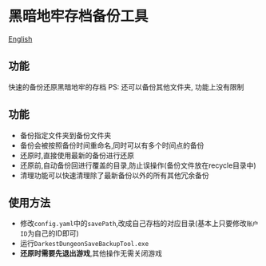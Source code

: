 # 黑暗地牢存档备份工具

[English](./README_ENG.md)

## 功能

快速的备份还原黑暗地牢的存档
PS: 还可以备份其他文件夹, 功能上没有限制

## 功能

- 备份指定文件夹到备份文件夹
- 备份会被按照备份时间重命名,同时可以有多个时间点的备份
- 还原时,直接使用最新的备份进行还原
- 还原前,自动备份回进行覆盖的目录,防止误操作(备份文件放在recycle目录中)
- 清理功能可以快速清理除了最新备份以外的所有其他冗余备份

## 使用方法

- 修改`config.yaml`中的`savePath`,改成自己存档的对应目录(基本上只要修改`账户ID`为自己的ID即可)
- 运行`DarkestDungeonSaveBackupTool.exe`
- **还原时需要先退出游戏**,其他操作无需关闭游戏
